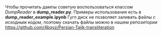 Чтобы прочитать дампы советую воспользоваться классом *DumpReader* в **dump_reader.py**. Примеры использования есть в **dump_reader_example.ipynb**
Гугл диск не позволяет заливать файлы с исходным кодом, поэтому скачать файлы можно в нашем репозитории https://github.com/4boyz/Persian-Tajik-transliteration